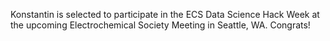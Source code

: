Konstantin is selected to participate in the ECS Data Science Hack Week at the upcoming Electrochemical Society Meeting in Seattle, WA. Congrats!
